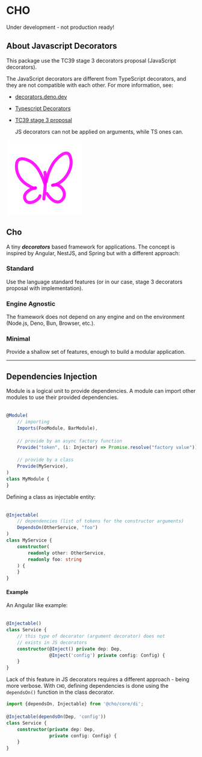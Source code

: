 # CHO

Under development - not production ready!

## About Javascript Decorators

This package use the TC39 stage 3 decorators proposal (JavaScript decorators).

The JavaScript decorators are different from TypeScript decorators, and they are not compatible with each other.
For more information, see:

* [decorators.deno.dev](https://decorators.deno.dev/)
* [Typescript Decorators](https://www.typescriptlang.org/docs/handbook/decorators.html)
* [TC39 stage 3 proposal](https://github.com/tc39/proposal-decorators)

  JS decorators can not be applied on arguments, while TS ones can.

<img src="./assets/cho.svg"  alt="CHO" width="200"/>

## Cho

A tiny **_decorators_** based framework for applications.
The concept is inspired by Angular, NestJS, and Spring but with a different approach:

### Standard

Use the language standard features (or in our case, stage 3 decorators proposal with implementation).

### Engine Agnostic

The framework does not depend on any engine and on the environment (Node.js, Deno, Bun, Browser, etc.).

### Minimal

Provide a shallow set of features, enough to build a modular application.

---

## Dependencies Injection

Module is a logical unit to provide dependencies. A module can import other modules to use their provided dependencies.

```ts

@Module(
    // importing
    Imports(FooModule, BarModule),

    // provide by an async factory function
    Provide("token", (i: Injector) => Promise.resolve("factory value")),

    // provide by a class
    Provide(MyService),
)
class MyModule {
}
```

Defining a class as injectable entity:

```ts

@Injectable(
    // dependencies (list of tokens for the constructor arguments)
    DependsOn(OtherService, "foo")
)
class MyService {
    constructor(
        readonly other: OtherService,
        readonly foo: string
    ) {
    }
}
```

#### Example

An Angular like example:

```ts

@Injectable()
class Service {
    // this type of decorator (argument decorator) does not 
    // exists in JS decorators
    constructor(@Inject() private dep: Dep,
                @Inject('config') private config: Config) {
    }
}
```

Lack of this feature in JS decorators requires a different approach - being more verbose. With `CHO`, defining
dependencies
is done using the
`dependsOn()` function in the class decorator.

```ts
import {dependsOn, Injectable} from '@cho/core/di';

@Injectable(dependsOn(Dep, 'config'))
class Service {
    constructor(private dep: Dep,
                private config: Config) {
    }
}
```